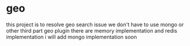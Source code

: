 # geo
this project is to resolve geo search issue
we don't have to use mongo or other third part geo plugin
there are memory implementation and redis implementation
i will add mongo implementation soon
